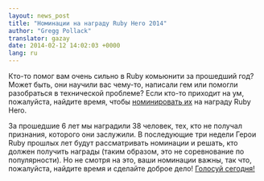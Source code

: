 ```yaml
---
layout: news_post
title: "Номинации на награду Ruby Hero 2014"
author: "Gregg Pollack"
translator: gazay
date: 2014-02-12 14:02:03 +0000
lang: ru
---
```


Кто-то помог вам очень сильно в Ruby комьюнити за прошедший год? Может
быть, они научили вас чему-то, написали гем или помогли разобраться в
технической проблеме? Если кто-то приходит на ум, пожалуйста, найдите
время, чтобы [номинировать их](http://rubyheroes.com/) на награду Ruby
Hero.

За прошедшие 6 лет мы наградили 38 человек, тех, кто не получал
признания, которого они заслужили. В последующие три недели Герои Ruby
прошлых лет будут рассматривать номинации и решать, кто должен получить
награды (таким образом, это не соревнование по популярности). Но не
смотря на это, ваши номинации важны, так что, пожалуйста, найдите время
и сделайте доброе дело!
[Голосуй сегодня!](http://rubyheroes.com/)

